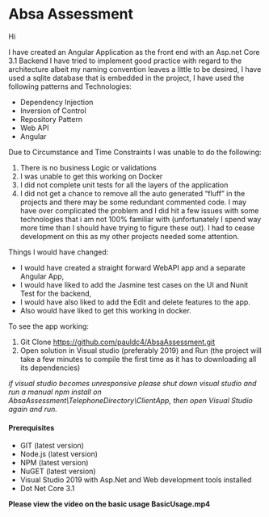 # Absa Assessment
Hi

I have created an Angular Application as the front end with an Asp.net Core 3.1 Backend 
I have tried to implement good practice with regard to the architecture albeit my naming convention leaves a little to be desired, I have used a sqlite database that is embedded in the project, 
I have used the following patterns and Technologies:
*	Dependency Injection
*	Inversion of Control
*	Repository Pattern
*	Web API
*	Angular 

 Due to Circumstance and Time Constraints I was unable to do the following:
1.	There is no business Logic or validations
2.	I was unable to get this working on Docker 
3.	I did not complete unit tests for all the layers of the application 
4.	I did not get a chance to remove all the auto generated “fluff” in the projects and there may be some redundant commented code.
I may have over complicated the problem and I did hit a few issues with some technologies that i am not 100% familiar with (unfortunately I spend way more time than I should have trying to figure these out). I had to cease development on this as my other projects needed some attention.

Things I would have changed:
* I would have created a straight forward WebAPI app and a separate Angular App, 
* I would have liked to add the Jasmine test cases on the UI and Nunit Test for the backend, 
* I would have also liked to add the Edit and delete features to the app. 
* Also would have liked to get this working in docker.

To see the app working:
1.	Git Clone https://github.com/pauldc4/AbsaAssessment.git
2.	Open solution in Visual studio (preferably 2019) and Run (the project will take a few minutes to compile the first time as it has to downloading all its dependencies)

*if visual studio becomes unresponsive please shut down visual studio and run a manual npm install on AbsaAssessment\TelephoneDirectory\ClientApp, then open  Visual Studio again 
and run.*

#### Prerequisites
* GIT (latest version) 
* Node.js (latest version) 
* NPM (latest version)
* NuGET (latest version)
* Visual Studio 2019 with Asp.Net and Web development tools installed 
* Dot Net Core 3.1

**Please view the video on the basic usage BasicUsage.mp4**
